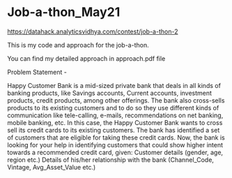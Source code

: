# Job-a-thon_May21
https://datahack.analyticsvidhya.com/contest/job-a-thon-2

This is my code and approach for the job-a-thon.

You can find my detailed approach in approach.pdf file

Problem Statement - 

Happy Customer Bank is a mid-sized private bank that deals in all kinds of banking products, like Savings accounts, Current accounts, investment products, credit products, among other offerings. The bank also cross-sells products to its existing customers and to do so they use different kinds of communication like tele-calling, e-mails, recommendations on net banking, mobile banking, etc. In this case, the Happy Customer Bank wants to cross sell its credit cards to its existing customers. The bank has identified a set of customers that are eligible for taking these credit cards. Now, the bank is looking for your help in identifying customers that could show higher intent towards a recommended credit card, given: Customer details (gender, age, region etc.) Details of his/her relationship with the bank (Channel_Code, Vintage, Avg_Asset_Value etc.)
